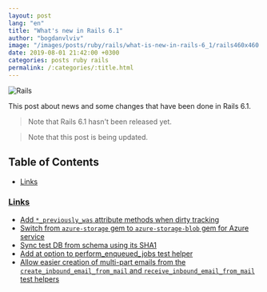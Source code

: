 ```yaml
---
layout: post
lang: "en"
title: "What's new in Rails 6.1"
author: "bogdanvlviv"
image: "/images/posts/ruby/rails/what-is-new-in-rails-6_1/rails460x460.png"
date: 2019-08-01 21:42:00 +0300
categories: posts ruby rails
permalink: /:categories/:title.html
---
```


<div class="picture">
  <img src="{{ "/images/posts/ruby/rails/what-is-new-in-rails-6_1/rails160x160.png" | absolute_url }}" title="Rails">
</div>

This post about news and some changes that have been done in Rails 6.1.

> Note that Rails 6.1 hasn't been released yet.

> Note that this post is being updated.

## Table of Contents

- [Links](#links)

### [Links](#links)

- [Add `*_previously_was` attribute methods when dirty tracking](https://github.com/rails/rails/pull/36836)
- [Switch from `azure-storage` gem to `azure-storage-blob` gem for Azure service](https://github.com/rails/rails/pull/36866)
- [Sync test DB from schema using its SHA1](https://github.com/rails/rails/pull/36870)
- [Add at option to perform_enqueued_jobs test helper](https://github.com/rails/rails/pull/36864)
- [Allow easier creation of multi-part emails from the `create_inbound_email_from_mail` and `receive_inbound_email_from_mail` test helpers](https://github.com/rails/rails/pull/36856)
